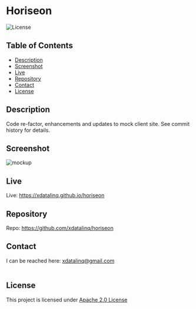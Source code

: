   # Horiseon
  ![License](https://img.shields.io/badge/License-Apache_2.0-blue.svg)
  
  ## Table of Contents
  * [Description](#description)
  * [Screenshot](#screenshot)
  * [Live](#live)
  * [Repository](#repository)
  * [Contact](#contact)
  * [License](#license)

  ## Description
  Code re-factor, enhancements and updates to mock client site. See commit history for details. 
  
  ## Screenshot
  ![mockup](https://user-images.githubusercontent.com/89672040/155230233-e19b8daa-6cfa-4e9c-a57d-2f74a3c58cda.png)
 
  ## Live
  Live: https://xdatalinq.github.io/horiseon
  
  ## Repository
  Repo: https://github.com/xdatalinq/horiseon
  
  ## Contact
  I can be reached here: [xdatalinq@gmail.com](xdatalinq@gmail.com)
 <br></br>
    
  ## License
  This project is licensed under [Apache 2.0 License](https://opensource.org/licenses/Apache-2.0)






